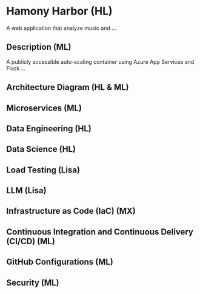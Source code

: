 # Hamony Harbor (HL)
A web application that analyze music and ...

## Description (ML)
A publicly accessible auto-scaling container using Azure App Services and Flask ...

## Architecture Diagram (HL & ML)

## Microservices (ML)

## Data Engineering (HL)

## Data Science (HL)

## Load Testing (Lisa)

## LLM (Lisa)

## Infrastructure as Code (IaC) (MX)

## Continuous Integration and Continuous Delivery (CI/CD) (ML)

## GitHub Configurations (ML)

## Security (ML)

